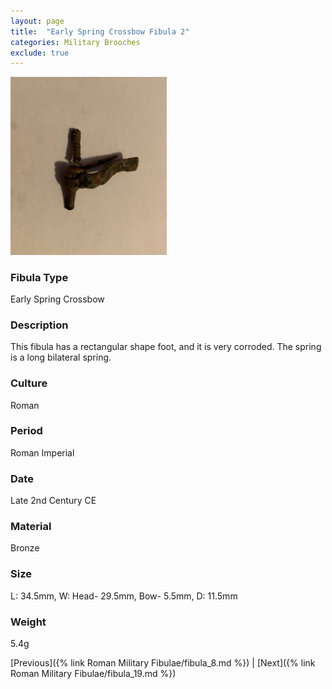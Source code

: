 ```yaml
---
layout: page
title:  "Early Spring Crossbow Fibula 2"
categories: Military Brooches
exclude: true
---
```


<img src="fibula/early-crossbow2.jpg" alt="photo" width= "250px">

### Fibula Type
Early Spring Crossbow
### Description
This fibula has a rectangular shape foot, and it is very corroded. The spring is a long bilateral spring.
### Culture
Roman
### Period
 Roman Imperial
### Date
Late 2nd Century CE
### Material
 Bronze
### Size
 L: 34.5mm, W: Head- 29.5mm, Bow- 5.5mm, D: 11.5mm
### Weight
 5.4g


[Previous]({% link Roman Military Fibulae/fibula_8.md %}) | [Next]({% link Roman Military Fibulae/fibula_19.md %})
